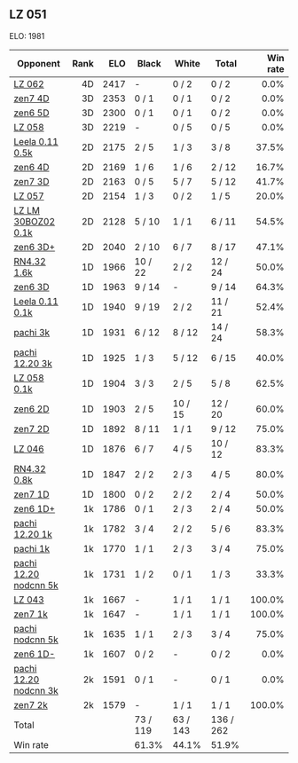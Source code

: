 ## LZ 051 ##

ELO: 1981

Opponent | Rank | ELO | Black | White | Total | Win rate
---------|-----:|----:|-------|-------|-------|-------:
[LZ 062](LZ%20062.md) | 4D | 2417 | - | 0 / 2 | 0 / 2 | 0.0%
[zen7 4D](zen7%204D.md) | 3D | 2353 | 0 / 1 | 0 / 1 | 0 / 2 | 0.0%
[zen6 5D](zen6%205D.md) | 3D | 2300 | 0 / 1 | 0 / 1 | 0 / 2 | 0.0%
[LZ 058](LZ%20058.md) | 3D | 2219 | - | 0 / 5 | 0 / 5 | 0.0%
[Leela 0.11 0.5k](Leela%200.11%200.5k.md) | 2D | 2175 | 2 / 5 | 1 / 3 | 3 / 8 | 37.5%
[zen6 4D](zen6%204D.md) | 2D | 2169 | 1 / 6 | 1 / 6 | 2 / 12 | 16.7%
[zen7 3D](zen7%203D.md) | 2D | 2163 | 0 / 5 | 5 / 7 | 5 / 12 | 41.7%
[LZ 057](LZ%20057.md) | 2D | 2154 | 1 / 3 | 0 / 2 | 1 / 5 | 20.0%
[LZ LM 30BOZ02 0.1k](LZ%20LM%2030BOZ02%200.1k.md) | 2D | 2128 | 5 / 10 | 1 / 1 | 6 / 11 | 54.5%
[zen6 3D+](zen6%203D+.md) | 2D | 2040 | 2 / 10 | 6 / 7 | 8 / 17 | 47.1%
[RN4.32 1.6k](RN4.32%201.6k.md) | 1D | 1966 | 10 / 22 | 2 / 2 | 12 / 24 | 50.0%
[zen6 3D](zen6%203D.md) | 1D | 1963 | 9 / 14 | - | 9 / 14 | 64.3%
[Leela 0.11 0.1k](Leela%200.11%200.1k.md) | 1D | 1940 | 9 / 19 | 2 / 2 | 11 / 21 | 52.4%
[pachi 3k](pachi%203k.md) | 1D | 1931 | 6 / 12 | 8 / 12 | 14 / 24 | 58.3%
[pachi 12.20 3k](pachi%2012.20%203k.md) | 1D | 1925 | 1 / 3 | 5 / 12 | 6 / 15 | 40.0%
[LZ 058 0.1k](LZ%20058%200.1k.md) | 1D | 1904 | 3 / 3 | 2 / 5 | 5 / 8 | 62.5%
[zen6 2D](zen6%202D.md) | 1D | 1903 | 2 / 5 | 10 / 15 | 12 / 20 | 60.0%
[zen7 2D](zen7%202D.md) | 1D | 1892 | 8 / 11 | 1 / 1 | 9 / 12 | 75.0%
[LZ 046](LZ%20046.md) | 1D | 1876 | 6 / 7 | 4 / 5 | 10 / 12 | 83.3%
[RN4.32 0.8k](RN4.32%200.8k.md) | 1D | 1847 | 2 / 2 | 2 / 3 | 4 / 5 | 80.0%
[zen7 1D](zen7%201D.md) | 1D | 1800 | 0 / 2 | 2 / 2 | 2 / 4 | 50.0%
[zen6 1D+](zen6%201D+.md) | 1k | 1786 | 0 / 1 | 2 / 3 | 2 / 4 | 50.0%
[pachi 12.20 1k](pachi%2012.20%201k.md) | 1k | 1782 | 3 / 4 | 2 / 2 | 5 / 6 | 83.3%
[pachi 1k](pachi%201k.md) | 1k | 1770 | 1 / 1 | 2 / 3 | 3 / 4 | 75.0%
[pachi 12.20 nodcnn 5k](pachi%2012.20%20nodcnn%205k.md) | 1k | 1731 | 1 / 2 | 0 / 1 | 1 / 3 | 33.3%
[LZ 043](LZ%20043.md) | 1k | 1667 | - | 1 / 1 | 1 / 1 | 100.0%
[zen7 1k](zen7%201k.md) | 1k | 1647 | - | 1 / 1 | 1 / 1 | 100.0%
[pachi nodcnn 5k](pachi%20nodcnn%205k.md) | 1k | 1635 | 1 / 1 | 2 / 3 | 3 / 4 | 75.0%
[zen6 1D-](zen6%201D-.md) | 1k | 1607 | 0 / 2 | - | 0 / 2 | 0.0%
[pachi 12.20 nodcnn 3k](pachi%2012.20%20nodcnn%203k.md) | 2k | 1591 | 0 / 1 | - | 0 / 1 | 0.0%
[zen7 2k](zen7%202k.md) | 2k | 1579 | - | 1 / 1 | 1 / 1 | 100.0%
Total | | | 73 / 119 | 63 / 143 | 136 / 262 | 
Win rate| | | 61.3% | 44.1% | 51.9% | 
